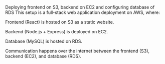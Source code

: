 Deploying frontend on S3, backend on EC2 and configuring database of RDS
This setup is a full-stack web application deployment on AWS, where:

Frontend (React) is hosted on S3 as a static website.

Backend (Node.js + Express) is deployed on EC2.

Database (MySQL) is hosted on RDS.

Communication happens over the internet between the frontend (S3), backend (EC2), and database (RDS).
